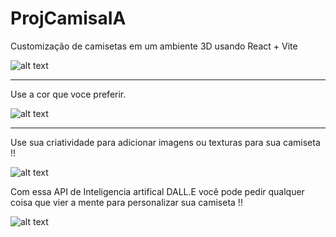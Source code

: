 # ProjCamisaIA
Customização de camisetas em um ambiente 3D usando React + Vite

![alt text](https://github.com/nxgabriel/ProjCamisaIA/blob/main/client/src/assets/vitereactintroduction.gif?raw=true)

------------------------------------------------------------------------------------------------------------------------------------------------------------------------------------------------------------------------

Use a cor que voce preferir.

![alt text](https://github.com/nxgabriel/ProjCamisaIA/blob/main/client/src/assets/vitereactcolors.gif?raw=true)

------------------------------------------------------------------------------------------------------------------------------------------------------------------------------------------------------------------------

Use sua criatividade para adicionar imagens ou texturas para sua camiseta !!

![alt text](https://github.com/nxgabriel/ProjCamisaIA/blob/main/client/src/assets/vitereactimg.gif?raw=true)

Com essa API de Inteligencia artifical DALL.E você pode pedir qualquer coisa que vier a mente para personalizar sua camiseta !!

![alt text](https://github.com/nxgabriel/ProjCamisaIA/blob/main/client/src/assets/vitereactIA.gif?raw=true)
